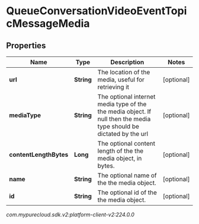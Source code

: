 # QueueConversationVideoEventTopicMessageMedia


## Properties

| Name | Type | Description | Notes |
| ------------ | ------------- | ------------- | ------------- |
| **url** | **String** | The location of the media, useful for retrieving it |  [optional] |
| **mediaType** | **String** | The optional internet media type of the the media object.  If null then the media type should be dictated by the url |  [optional] |
| **contentLengthBytes** | **Long** | The optional content length of the the media object, in bytes. |  [optional] |
| **name** | **String** | The optional name of the the media object. |  [optional] |
| **id** | **String** | The optional id of the the media object. |  [optional] |




_com.mypurecloud.sdk.v2:platform-client-v2:224.0.0_
